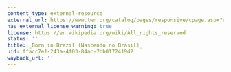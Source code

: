 ```yaml
---
content_type: external-resource
external_url: https://www.twn.org/catalog/pages/responsive/cpage.aspx?rec=1171&card=price
has_external_license_warning: true
license: https://en.wikipedia.org/wiki/All_rights_reserved
status: ''
title: _Born in Brazil (Nascendo no Brasil)_
uid: ffacc7e1-243a-4f03-84ac-7bb0172419d2
wayback_url: ''
---
```

